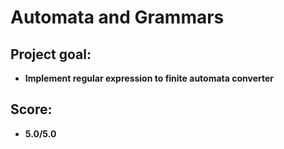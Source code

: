 # Automata and Grammars

## Project goal:
+ **Implement regular expression to finite automata converter**

## Score:
+ **5.0/5.0**
